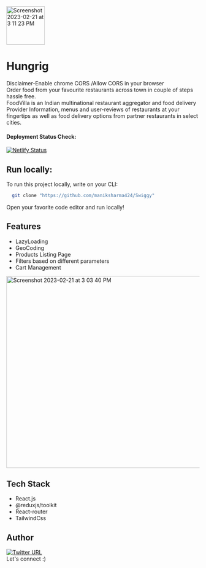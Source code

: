 <img width="100" heigth="100" alt="Screenshot 2023-02-21 at 3 11 23 PM" src="https://user-images.githubusercontent.com/115614705/220307906-a1565e47-989c-4158-9f51-f1af345ecd73.png">


# Hungrig

Disclaimer-Enable chrome CORS /Allow CORS in your browser
<br>
Order food from your favourite restaurants across town in couple of steps hassle free. 
<br>
FoodVilla is an Indian multinational restaurant aggregator and food delivery Provider Information, menus and user-reviews of restaurants at your fingertips as well as food delivery options from partner restaurants in select cities.



#### Deployment Status Check: <br />
[![Netlify Status](https://api.netlify.com/api/v1/badges/87812c1b-3de4-4816-ab88-f307b0b7854b/deploy-status)](https://app.netlify.com/sites/zippy-crepe-57fbf3/deploys)

## Run locally:

To run this project locally, write on your CLI:

```bash
  git clone "https://github.com/maniksharma424/Swiggy"
```

Open your favorite code editor and run locally!

## Features 

- LazyLoading
- GeoCoding
- Products Listing Page
- Filters based on different parameters
- Cart Management


<img width="1000" height="500" alt="Screenshot 2023-02-21 at 3 03 40 PM" src="https://user-images.githubusercontent.com/115614705/220306200-232d14d7-0887-42a7-9d85-d13005d8c874.png">





## Tech Stack
- React.js
- @reduxjs/toolkit
- React-router
- TailwindCss


## Author
[![Twitter URL](https://img.shields.io/twitter/url/https/twitter.com/maniksharma424.svg?style=social&label=Follow%20%40maniksharma424)](https://twitter.com/maniksharma424)
<br />
Let's connect :)



